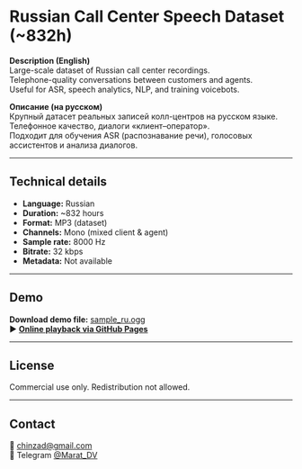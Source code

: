# Russian Call Center Speech Dataset (~832h)

**Description (English)**  
Large-scale dataset of Russian call center recordings.  
Telephone-quality conversations between customers and agents.  
Useful for ASR, speech analytics, NLP, and training voicebots.

**Описание (на русском)**  
Крупный датасет реальных записей колл-центров на русском языке.  
Телефонное качество, диалоги «клиент–оператор».  
Подходит для обучения ASR (распознавание речи), голосовых ассистентов и анализа диалогов.

---

## Technical details
- **Language:** Russian  
- **Duration:** ~832 hours  
- **Format:** MP3 (dataset)  
- **Channels:** Mono (mixed client & agent)  
- **Sample rate:** 8000 Hz  
- **Bitrate:** 32 kbps  
- **Metadata:** Not available  

---

## Demo

**Download demo file:** [sample_ru.ogg](sample_ru.ogg?raw=1)  
▶️ **[Online playback via GitHub Pages](https://maratdv.github.io/russian-call-center-speech-ru/)**  

---

## License
Commercial use only. Redistribution not allowed.

---

## Contact
📧 chinzad@gmail.com  
📱 Telegram [@Marat_DV](https://t.me/Marat_DV)

